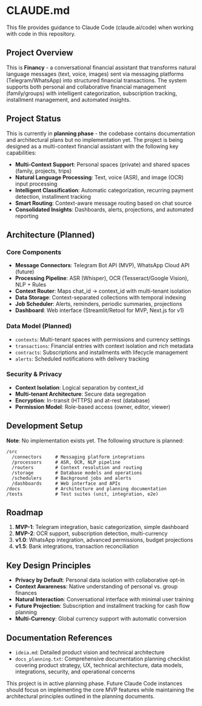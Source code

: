 # CLAUDE.md

This file provides guidance to Claude Code (claude.ai/code) when working with code in this repository.

## Project Overview

This is **Financy** - a conversational financial assistant that transforms natural language messages (text, voice, images) sent via messaging platforms (Telegram/WhatsApp) into structured financial transactions. The system supports both personal and collaborative financial management (family/groups) with intelligent categorization, subscription tracking, installment management, and automated insights.

## Project Status

This is currently in **planning phase** - the codebase contains documentation and architectural plans but no implementation yet. The project is being designed as a multi-context financial assistant with the following key capabilities:

- **Multi-Context Support**: Personal spaces (private) and shared spaces (family, projects, trips)
- **Natural Language Processing**: Text, voice (ASR), and image (OCR) input processing
- **Intelligent Classification**: Automatic categorization, recurring payment detection, installment tracking
- **Smart Routing**: Context-aware message routing based on chat source
- **Consolidated Insights**: Dashboards, alerts, projections, and automated reporting

## Architecture (Planned)

### Core Components
- **Message Connectors**: Telegram Bot API (MVP), WhatsApp Cloud API (future)
- **Processing Pipeline**: ASR (Whisper), OCR (Tesseract/Google Vision), NLP + Rules
- **Context Router**: Maps chat_id → context_id with multi-tenant isolation
- **Data Storage**: Context-separated collections with temporal indexing
- **Job Scheduler**: Alerts, reminders, periodic summaries, projections
- **Dashboard**: Web interface (Streamlit/Retool for MVP, Next.js for v1)

### Data Model (Planned)
- `contexts`: Multi-tenant spaces with permissions and currency settings
- `transactions`: Financial entries with context isolation and rich metadata
- `contracts`: Subscriptions and installments with lifecycle management
- `alerts`: Scheduled notifications with delivery tracking

### Security & Privacy
- **Context Isolation**: Logical separation by context_id
- **Multi-tenant Architecture**: Secure data segregation
- **Encryption**: In-transit (HTTPS) and at-rest (database)
- **Permission Model**: Role-based access (owner, editor, viewer)

## Development Setup

**Note**: No implementation exists yet. The following structure is planned:

```
/src
  /connectors     # Messaging platform integrations
  /processors     # ASR, OCR, NLP pipeline
  /routers        # Context resolution and routing
  /storage        # Database models and operations
  /schedulers     # Background jobs and alerts
  /dashboards     # Web interface and APIs
/docs             # Architecture and planning documentation
/tests            # Test suites (unit, integration, e2e)
```

## Roadmap

1. **MVP-1**: Telegram integration, basic categorization, simple dashboard
2. **MVP-2**: OCR support, subscription detection, multi-currency
3. **v1.0**: WhatsApp integration, advanced permissions, budget projections
4. **v1.5**: Bank integrations, transaction reconciliation

## Key Design Principles

- **Privacy by Default**: Personal data isolation with collaborative opt-in
- **Context Awareness**: Native understanding of personal vs. group finances
- **Natural Interaction**: Conversational interface with minimal user training
- **Future Projection**: Subscription and installment tracking for cash flow planning
- **Multi-Currency**: Global currency support with automatic conversion

## Documentation References

- `ideia.md`: Detailed product vision and technical architecture
- `docs_planning.txt`: Comprehensive documentation planning checklist covering product strategy, UX, technical architecture, data models, integrations, security, and operational concerns

This project is in active planning phase. Future Claude Code instances should focus on implementing the core MVP features while maintaining the architectural principles outlined in the planning documents.